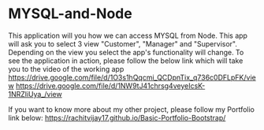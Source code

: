 # MYSQL-and-Node

This application will you how we can access MYSQL from Node.
This app will ask you to select 3 view "Customer", "Manager" and "Supervisor". Depending on the view you select the app's functionality will change.
To see the application in action, please follow the below link which will take you to the video of the working app
https://drive.google.com/file/d/1O3s1hQqcmi_QCDpnTix_q736c0DFLpFK/view
https://drive.google.com/file/d/1NW9tJ41chrsg4veyeIcsK-1NRZliUya_/view

If you want to know more about my other project, please follow my Portfolio link below:
https://rachitvijay17.github.io/Basic-Portfolio-Bootstrap/
